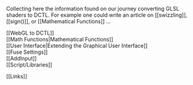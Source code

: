 Collecting here the information found on our journey converting GLSL shaders to DCTL. For example one could write an article on [[swizzling]], [[sign()]], or [[Mathematical Functions]] ...


[[WebGL to DCTL]]<br />
[[Math Functions|Mathematical Functions]]<br />
[[User Interface|Extending the Graphical User Interface]]<br />
[[Fuse Settings]]<br />
[[AddInput]]<br />
[[Script/Libraries]]<br />

[[Links]]

